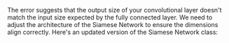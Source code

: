 The error suggests that the output size of your convolutional layer doesn't match the input size expected by the fully connected layer. We need to adjust the architecture of the Siamese Network to ensure the dimensions align correctly. Here's an updated version of the Siamese Network class: